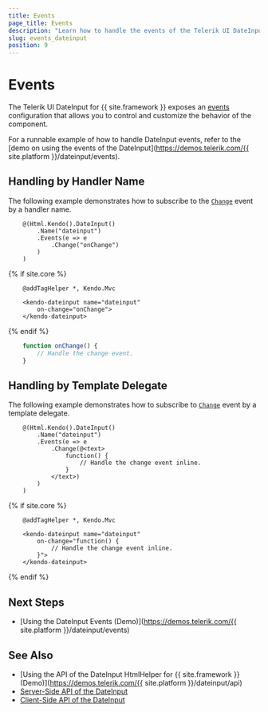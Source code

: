 ```yaml
---
title: Events
page_title: Events
description: "Learn how to handle the events of the Telerik UI DateInput component for {{ site.framework }}."
slug: events_dateinput
position: 9
---
```


# Events

The Telerik UI DateInput for {{ site.framework }} exposes an [events](/api/kendo.mvc.ui.fluent/dateinputeventbuilder) configuration that allows you to control and customize the behavior of the component.

For a runnable example of how to handle DateInput events, refer to the [demo on using the events of the DateInput](https://demos.telerik.com/{{ site.platform }}/dateinput/events).

## Handling by Handler Name

The following example demonstrates how to subscribe to the [`Change`](/api/kendo.mvc.ui.fluent/dateinputeventbuilder#changesystemstring) event by a handler name.

```HtmlHelper
    @(Html.Kendo().DateInput()
        .Name("dateinput")
        .Events(e => e
            .Change("onChange")
        )
    )
```
{% if site.core %}
```TagHelper
    @addTagHelper *, Kendo.Mvc

    <kendo-dateinput name="dateinput"
        on-change="onChange">
    </kendo-dateinput>
```
{% endif %}
```JavaScript
    function onChange() {
        // Handle the change event.
    }
```

## Handling by Template Delegate

The following example demonstrates how to subscribe to [`Change`](/api/kendo.mvc.ui.fluent/dateinputeventbuilder#changesystemfunc) event by a template delegate.

```HtmlHelper
    @(Html.Kendo().DateInput()
        .Name("dateinput")
        .Events(e => e
            .Change(@<text>
                function() {
                    // Handle the change event inline.
                }
            </text>)
        )
    )
```
{% if site.core %}
```TagHelper
    @addTagHelper *, Kendo.Mvc

    <kendo-dateinput name="dateinput"
        on-change="function() {
            // Handle the change event inline.
        }">
    </kendo-dateinput>
```
{% endif %}

## Next Steps

* [Using the DateInput Events (Demo)](https://demos.telerik.com/{{ site.platform }}/dateinput/events)

## See Also

* [Using the API of the DateInput HtmlHelper for {{ site.framework }} (Demo)](https://demos.telerik.com/{{ site.platform }}/dateinput/api)
* [Server-Side API of the DateInput](/api/dateinput)
* [Client-Side API of the DateInput](https://docs.telerik.com/kendo-ui/api/javascript/ui/dateinput)
